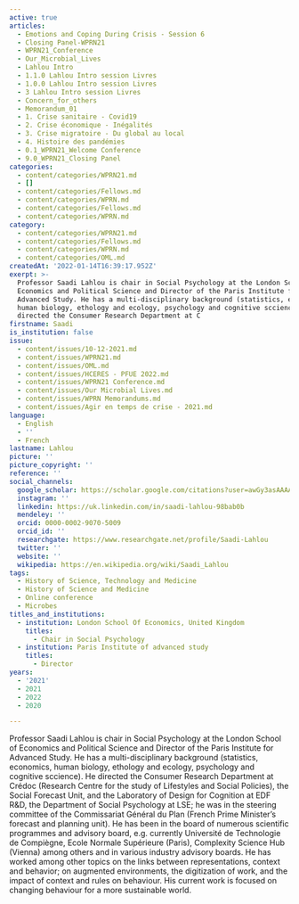 ```yaml
---
active: true
articles:
  - Emotions and Coping During Crisis - Session 6
  - Closing Panel-WPRN21
  - WPRN21_Conference
  - Our_Microbial_Lives
  - Lahlou Intro
  - 1.1.0 Lahlou Intro session Livres
  - 1.0.0 Lahlou Intro session Livres
  - 3 Lahlou Intro session Livres
  - Concern_for_others
  - Memorandum_01
  - 1. Crise sanitaire - Covid19
  - 2. Crise économique - Inégalités
  - 3. Crise migratoire - Du global au local
  - 4. Histoire des pandémies
  - 0.1_WPRN21_Welcome Conference
  - 9.0_WPRN21_Closing Panel
categories:
  - content/categories/WPRN21.md
  - []
  - content/categories/Fellows.md
  - content/categories/WPRN.md
  - content/categories/Fellows.md
  - content/categories/WPRN.md
category:
  - content/categories/WPRN21.md
  - content/categories/Fellows.md
  - content/categories/WPRN.md
  - content/categories/OML.md
createdAt: '2022-01-14T16:39:17.952Z'
exerpt: >-
  Professor Saadi Lahlou is chair in Social Psychology at the London School of
  Economics and Political Science and Director of the Paris Institute for
  Advanced Study. He has a multi-disciplinary background (statistics, economics,
  human biology, ethology and ecology, psychology and cognitive sccience). He
  directed the Consumer Research Department at C
firstname: Saadi
is_institution: false
issue:
  - content/issues/10-12-2021.md
  - content/issues/WPRN21.md
  - content/issues/OML.md
  - content/issues/HCERES - PFUE 2022.md
  - content/issues/WPRN21 Conference.md
  - content/issues/Our Microbial Lives.md
  - content/issues/WPRN Memorandums.md
  - content/issues/Agir en temps de crise - 2021.md
language:
  - English
  - ''
  - French
lastname: Lahlou
picture: ''
picture_copyright: ''
reference: ''
social_channels:
  google_scholar: https://scholar.google.com/citations?user=awGy3asAAAAJ&hl=fr&oi=ao
  instagram: ''
  linkedin: https://uk.linkedin.com/in/saadi-lahlou-98bab0b
  mendeley: ''
  orcid: 0000-0002-9070-5009
  orcid_id: ''
  researchgate: https://www.researchgate.net/profile/Saadi-Lahlou
  twitter: ''
  website: ''
  wikipedia: https://en.wikipedia.org/wiki/Saadi_Lahlou
tags:
  - History of Science, Technology and Medicine
  - History of Science and Medicine
  - Online conference
  - Microbes
titles_and_institutions:
  - institution: London School Of Economics, United Kingdom
    titles:
      - Chair in Social Psychology
  - institution: Paris Institute of advanced study
    titles:
      - Director
years:
  - '2021'
  - 2021
  - 2022
  - 2020

---
```

Professor Saadi Lahlou is chair in Social Psychology at the London School of Economics and Political Science and Director of the Paris Institute for Advanced Study. He has a multi-disciplinary background (statistics, economics, human biology, ethology and ecology, psychology and cognitive sccience). He directed the Consumer Research Department at Crédoc (Research Centre for the study of Lifestyles and Social Policies), the Social Forecast Unit, and the Laboratory of Design for Cognition at EDF R&D, the Department of Social Psychology at LSE; he was in the steering committee of the Commissariat Général du Plan (French Prime Minister’s forecast and planning unit). He has been in the board of numerous scientific programmes and advisory board, e.g. currently Université de Technologie de Compiègne, Ecole Normale Supérieure (Paris), Complexity Science Hub (Vienna) among others and in various industry advisory boards. He has worked among other topics on the links between representations, context and behavior; on augmented environments, the digitization of work, and the impact of context and rules on behaviour. His current work is focused on changing behaviour for a more sustainable world.